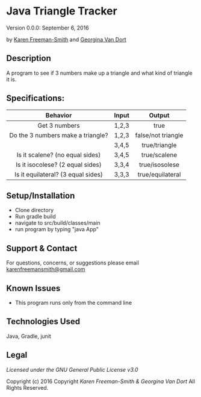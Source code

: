 # Java Triangle Tracker
Version 0.0.0: September 6, 2016

by [Karen Freeman-Smith](https://github.com/karenfreemansmith) and [Georgina Van Dort](https://github.com/GeorginaVanDort)

## Description
A program to see if 3 numbers make up a triangle and what kind of triangle it is.

## Specifications:
|              Behavior              | Input |       Output       |
|:----------------------------------:|:-----:|:------------------:|
| Get 3 numbers                      | 1,2,3 | true               |
| Do the 3 numbers make a triangle?  | 1,2,3 | false/not triangle |
|                                    | 3,4,5 | true/triangle      |
| Is it scalene? (no equal sides)    | 3,4,5 | true/scalene       |
| Is it isocolese? (2 equal sides)   | 3,3,4 | true/isosolese     |
| Is it equilateral? (3 equal sides) | 3,3,3 | true/equilateral   |

## Setup/Installation
* Clone directory
* Run gradle build
* navigate to src/build/classes/main
* run program by typing "java App"

## Support & Contact
For questions, concerns, or suggestions please email karenfreemansmith@gmail.com

## Known Issues
* This program runs only from the command line

## Technologies Used
Java, Gradle, junit

## Legal
*Licensed under the GNU General Public License v3.0*

Copyright (c) 2016 Copyright _Karen Freeman-Smith & Georgina Van Dort_ All Rights Reserved.
